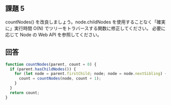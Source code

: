 ## 課題 5

countNodes() を改良しましょう。node.childNodes を使用することなく「確実に」実行時間 O(N) でツリーをトラバースする関数に修正してください。 必要に応じて Node の Web API を参照してください。

## 回答

```js
function countNodes(parent, count = 0) {
  if (parent.hasChildNodes()) {
    for (let node = parent.firstChild; node; node = node.nextSibling) {
      count = countNodes(node, count + 1);
    }
  }
  return count;
}
```

